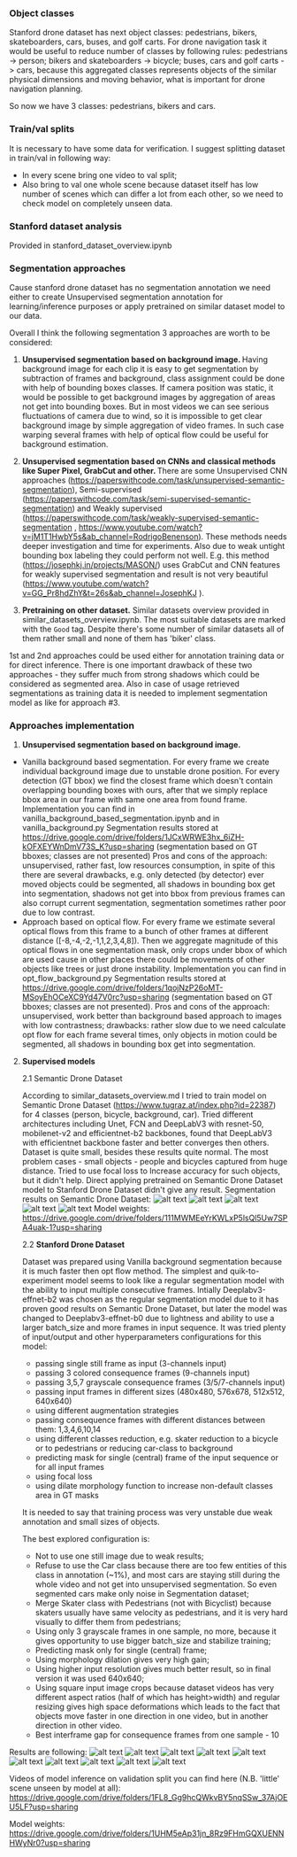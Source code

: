 ### Object classes

Stanford drone dataset has next object classes: pedestrians, bikers, skateboarders, cars, buses, and golf carts. For
drone navigation task it would be useful to reduce number of classes by following rules:
pedestrians -> person; bikers and skateboarders -> bicycle; buses, cars and golf carts -> cars, because this aggregated
classes represents objects of the similar physical dimensions and moving behavior, what is important for drone
navigation planning.

So now we have 3 classes: pedestrians, bikers and cars.

### Train/val splits

It is necessary to have some data for verification. I suggest splitting dataset in train/val in following way:

* In every scene bring one video to val split;
* Also bring to val one whole scene because dataset itself has low number of scenes which can differ a lot from each
  other, so we need to check model on completely unseen data.


### Stanford dataset analysis

Provided in stanford_dataset_overview.ipynb

### Segmentation approaches

Cause stanford drone dataset has no segmentation annotation we need either to create Unsupervised segmentation
annotation for learning/inference purposes or apply pretrained on similar dataset model to our data.

Overall I think the following segmentation 3 approaches are worth to be considered:

1. <b>Unsupervised segmentation based on background image. </b>
   Having background image for each clip it is easy to get segmentation by subtraction of frames and background, class
   assignment could be done with help of bounding boxes classes. If camera position was static, it would be possible to
   get background images by aggregation of areas not get into bounding boxes. But in most videos we can see serious
   fluctuations of camera due to wind, so it is impossible to get clear background image by simple aggregation of video
   frames. In such case warping several frames with help of optical flow could be useful for background estimation.


2. <b>Unsupervised segmentation based on CNNs and classical methods like Super Pixel, GrabCut and other. </b>
   There are some Unsupervised CNN approaches (https://paperswithcode.com/task/unsupervised-semantic-segmentation),
   Semi-supervised (https://paperswithcode.com/task/semi-supervised-semantic-segmentation) and Weakly
   supervised (https://paperswithcode.com/task/weakly-supervised-semantic-segmentation
   , https://www.youtube.com/watch?v=jM1T1HwbY5s&ab_channel=RodrigoBenenson). These methods needs deeper investigation
   and time for experiments. Also due to weak untight bounding box labeling they could perform not well. E.g. this
   method (https://josephkj.in/projects/MASON/) uses GrabCut and CNN features for weakly supervised segmentation and
   result is not very beautiful (https://www.youtube.com/watch?v=GG_Pr8hdZhY&t=26s&ab_channel=JosephKJ
   ).

3. <b>Pretraining on other dataset.</b>
   Similar datasets overview provided in similar_datasets_overview.ipynb. The most suitable datasets are marked with
   the `Good` tag. Despite there's some number of similar datasets all of them rather small and none of them has 'biker'
   class.

1st and 2nd approaches could be used either for annotation training data or for direct inference. There is one important
drawback of these two approaches - they suffer much from strong shadows which could be considered as segmented area.
Also in case of usage retrieved segmentations as training data it is needed to implement segmentation model as like for
approach #3.

### Approaches implementation

1. <b>Unsupervised segmentation based on background image. </b>

* Vanilla background based segmentation. For every frame we create individual background image due to unstable drone
  position. For every detection (GT bbox) we find the closest frame which doesn't contain overlapping bounding boxes
  with ours, after that we simply replace bbox area in our frame with same one area from found frame. Implementation you
  can find in vanilla_background_based_segmentation.ipynb and in vanilla_background.py Segmentation results stored
  at https://drive.google.com/drive/folders/1JCxWRWE3hx_6iZH-kOFXEYWnDmV73S_K?usp=sharing (segmentation based on GT
  bboxes; classes are not presented)
  Pros and cons of the approach: unsupervised, rather fast, low resources consumption, in spite of this there are
  several drawbacks, e.g. only detected (by detector) ever moved objects could be segmented, all shadows in bounding box
  get into segmentation, shadows not get into bbox from previous frames can also corrupt current segmentation,
  segmentation sometimes rather poor due to low contrast.
* Approach based on optical flow. For every frame we estimate several optical flows from this frame to a bunch of other
  frames at different distance ([-8,-4,-2,-1,1,2,3,4,8]). Then we aggregate magnitude of this optical flows in one
  segmentation mask, only crops under bbox of which are used cause in other places there could be movements of other
  objects like trees or just drone instability. Implementation you can find in opt_flow_background.py Segmentation
  results stored at https://drive.google.com/drive/folders/1qojNzP26oMT-MSoyEhOCeXC9Yd47V0rc?usp=sharing (segmentation
  based on GT bboxes; classes are not presented).
  Pros and cons of the approach: unsupervised, work better than background based approach to images with low
  contrastness; drawbacks: rather slow due to we need calculate opt flow for each frame several times, only objects in
  motion could be segmented, all shadows in bounding box get into segmentation.


2.  <b> Supervised models </b>

    2.1 Semantic Drone Dataset

    According to similar_datasets_overview.md I tried to train model on Semantic Drone
    Dataset (https://www.tugraz.at/index.php?id=22387) for 4 classes
    (person, bicycle, background, car). Tried different architectures including Unet, FCN and DeepLabV3 with resnet-50,
    mobilenet-v2 and efficientnet-b2 backbones, found that DeepLabV3 with efficientnet backbone faster and better converges
    then others. Dataset is quite small, besides these results quite normal. The most problem cases - small objects - people
    and bicycles captured from huge distance. Tried to use focal loss to Increase accuracy for such objects, but it didn't
    help. Direct applying pretrained on Semantic Drone Dataset model to Stanford Drone Dataset didn't give any result.
    Segmentation results on Semantic Drone Dataset:
    ![alt text](ipnb_imgs/Screenshot_20210426_194405.png "SDD DeepLabV3-effnet-b2")
    ![alt text](ipnb_imgs/sdd_seg_example1.png "SDD DeepLabV3-effnet-b2 example 1")
    ![alt text](ipnb_imgs/sdd_seg_example2.png "SDD DeepLabV3-effnet-b2 example 2")
    ![alt text](ipnb_imgs/sdd_seg_example3.png "SDD DeepLabV3-effnet-b2 example 3")
    ![alt text](ipnb_imgs/sdd_seg_example4.png "SDD DeepLabV3-effnet-b2 example 4")
    Model weights: https://drive.google.com/drive/folders/111MWMEeYrKWLxP5lsQl5Uw7SPA4uak-1?usp=sharing
    
    2.2 <b> Stanford Drone Dataset </b>
    
    Dataset was prepared using Vanilla background segmentation because it is much faster then opt flow method. The simplest and
    quik-to-experiment model seems to look like a regular segmentation model with the ability to input multiple consecutive
    frames. Intially Deeplabv3-effnet-b2 was chosen as the regular segmentation model due to it has proven good results on
    Semantic Drone Dataset, but later the model was changed to Deeplabv3-effnet-b0 due to lightness and ability to use a
    larger batch_size and more frames in input sequence. It was tried plenty of input/output and other hyperparameters
    configurations for this model:
    
    * passing single still frame as input (3-channels input)
    * passing 3 colored consequence frames (9-channels input)
    * passing 3,5,7 grayscale consequence frames (3/5/7-channels input)
    * passing input frames in different sizes (480x480, 576x678, 512x512, 640x640)
    * using different augmentation strategies
    * passing consequence frames with different distances between them: 1,3,4,6,10,14 
    * using different classes reduction, e.g. skater reduction to a bicycle or to pedestrians or reducing car-class to
      background
    * predicting mask for single (central) frame of the input sequence or for all input frames
    * using focal loss
    * using dilate morphology function to increase non-default classes area in GT masks
    
    It is needed to say that training process was very unstable due weak annotation and small sizes of objects.
    
    The best explored configuration is:
    
    * Not to use one still image due to weak results;
    * Refuse to use the Car class because there are too few entities of this class in annotation (~1%), 
      and most cars are staying still during the whole video and not get into unsupervised segmentation. 
      So even segmented cars make only noise in Segmentation dataset;
    * Merge Skater class with Pedestrians (not with Bicyclist) because skaters usually have same velocity as pedestrians, 
      and it is very hard visually to differ them from pedestrians;
    * Using only 3 grayscale frames in one sample, no more, because it gives opportunity to use bigger batch_size and stabilize training;
    * Predicting mask only for single (central) frame;
    * Using morphology dilation gives very high gain;
    * Using higher input resolution gives much better result, so in final version it was used 640x640;
    * Using square input image crops  because dataset videos has very different aspect ratios (half of which has height>width) 
      and regular resizing gives high space deformations which leads to the fact that objects move faster in one direction in one video, but in another direction in other video. 
    * Best interframe gap for consequence frames from one sample - 10
    
Results are following:
![alt text](ipnb_imgs/Screenshot_20210426_210132.png "Stanford Drone Dataset DeepLabV3-effnet-b0")
![alt text](ipnb_imgs/stanford_seg_example1.png "Stanford Drone Dataset DeepLabV3-effnet-b0 example 1")
![alt text](ipnb_imgs/stanford_seg_example2.png "Stanford Drone Dataset DeepLabV3-effnet-b0 example 2")
![alt text](ipnb_imgs/stanford_seg_example3.png "Stanford Drone Dataset DeepLabV3-effnet-b0 example 3")
![alt text](ipnb_imgs/stanford_seg_example4.png "Stanford Drone Dataset DeepLabV3-effnet-b0 example 4")
![alt text](ipnb_imgs/stanford_seg_example5.png "Stanford Drone Dataset DeepLabV3-effnet-b0 example 5")
![alt text](ipnb_imgs/stanford_seg_example6.png "Stanford Drone Dataset DeepLabV3-effnet-b0 example 6")
![alt text](ipnb_imgs/stanford_seg_example7.png "Stanford Drone Dataset DeepLabV3-effnet-b0 example 7")
![alt text](ipnb_imgs/stanford_seg_example8.png "Stanford Drone Dataset DeepLabV3-effnet-b0 example 8")
![alt text](ipnb_imgs/stanford_seg_example9.png "Stanford Drone Dataset DeepLabV3-effnet-b0 example 9")


Videos of model inference on validation split you can find here (N.B. 'little' scene unseen by model at all): https://drive.google.com/drive/folders/1FL8_Gg9hcQWkvBY5nqSSw_37AjOEU5LF?usp=sharing

Model weights: https://drive.google.com/drive/folders/1UHM5eAp31jn_8Rz9FHmGQXUENNHWyNr0?usp=sharing